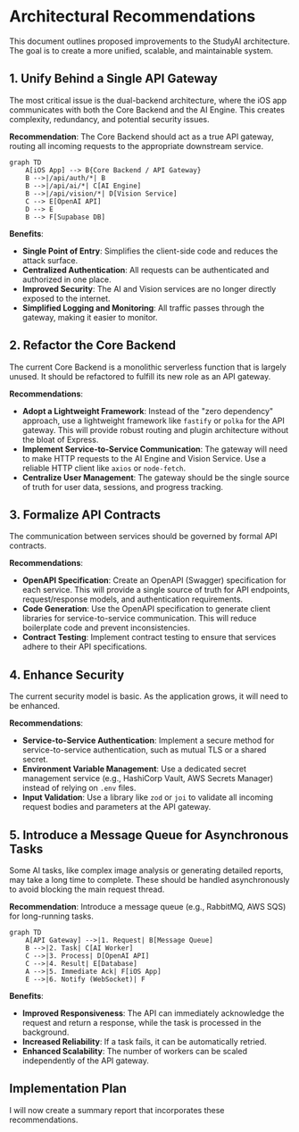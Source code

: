 # Architectural Recommendations

This document outlines proposed improvements to the StudyAI architecture. The goal is to create a more unified, scalable, and maintainable system.

## 1. Unify Behind a Single API Gateway

The most critical issue is the dual-backend architecture, where the iOS app communicates with both the Core Backend and the AI Engine. This creates complexity, redundancy, and potential security issues.

**Recommendation**: The Core Backend should act as a true API gateway, routing all incoming requests to the appropriate downstream service.

```mermaid
graph TD
    A[iOS App] --> B{Core Backend / API Gateway}
    B -->|/api/auth/*| B
    B -->|/api/ai/*| C[AI Engine]
    B -->|/api/vision/*| D[Vision Service]
    C --> E[OpenAI API]
    D --> E
    B --> F[Supabase DB]
```

**Benefits**:
- **Single Point of Entry**: Simplifies the client-side code and reduces the attack surface.
- **Centralized Authentication**: All requests can be authenticated and authorized in one place.
- **Improved Security**: The AI and Vision services are no longer directly exposed to the internet.
- **Simplified Logging and Monitoring**: All traffic passes through the gateway, making it easier to monitor.

## 2. Refactor the Core Backend

The current Core Backend is a monolithic serverless function that is largely unused. It should be refactored to fulfill its new role as an API gateway.

**Recommendations**:
- **Adopt a Lightweight Framework**: Instead of the "zero dependency" approach, use a lightweight framework like `fastify` or `polka` for the API gateway. This will provide robust routing and plugin architecture without the bloat of Express.
- **Implement Service-to-Service Communication**: The gateway will need to make HTTP requests to the AI Engine and Vision Service. Use a reliable HTTP client like `axios` or `node-fetch`.
- **Centralize User Management**: The gateway should be the single source of truth for user data, sessions, and progress tracking.

## 3. Formalize API Contracts

The communication between services should be governed by formal API contracts.

**Recommendations**:
- **OpenAPI Specification**: Create an OpenAPI (Swagger) specification for each service. This will provide a single source of truth for API endpoints, request/response models, and authentication requirements.
- **Code Generation**: Use the OpenAPI specification to generate client libraries for service-to-service communication. This will reduce boilerplate code and prevent inconsistencies.
- **Contract Testing**: Implement contract testing to ensure that services adhere to their API specifications.

## 4. Enhance Security

The current security model is basic. As the application grows, it will need to be enhanced.

**Recommendations**:
- **Service-to-Service Authentication**: Implement a secure method for service-to-service authentication, such as mutual TLS or a shared secret.
- **Environment Variable Management**: Use a dedicated secret management service (e.g., HashiCorp Vault, AWS Secrets Manager) instead of relying on `.env` files.
- **Input Validation**: Use a library like `zod` or `joi` to validate all incoming request bodies and parameters at the API gateway.

## 5. Introduce a Message Queue for Asynchronous Tasks

Some AI tasks, like complex image analysis or generating detailed reports, may take a long time to complete. These should be handled asynchronously to avoid blocking the main request thread.

**Recommendation**: Introduce a message queue (e.g., RabbitMQ, AWS SQS) for long-running tasks.

```mermaid
graph TD
    A[API Gateway] -->|1. Request| B[Message Queue]
    B -->|2. Task| C[AI Worker]
    C -->|3. Process| D[OpenAI API]
    C -->|4. Result| E[Database]
    A -->|5. Immediate Ack| F[iOS App]
    E -->|6. Notify (WebSocket)| F
```

**Benefits**:
- **Improved Responsiveness**: The API can immediately acknowledge the request and return a response, while the task is processed in the background.
- **Increased Reliability**: If a task fails, it can be automatically retried.
- **Enhanced Scalability**: The number of workers can be scaled independently of the API gateway.

## Implementation Plan

I will now create a summary report that incorporates these recommendations.